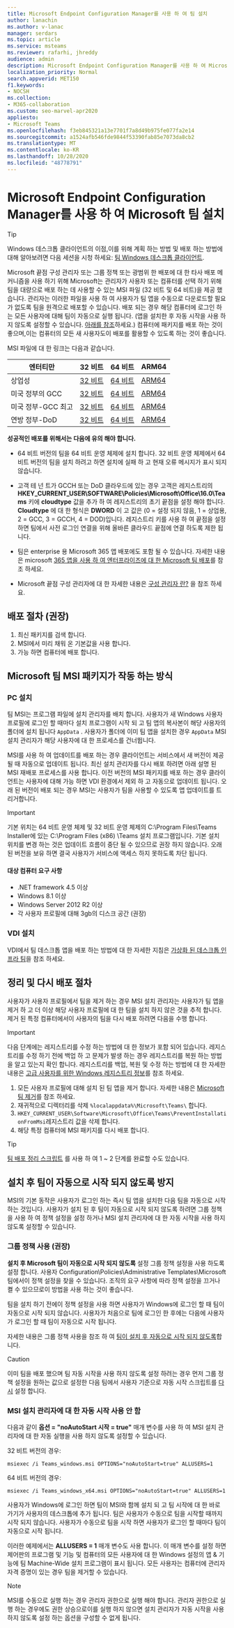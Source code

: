 ```yaml
---
title: Microsoft Endpoint Configuration Manager를 사용 하 여 팀 설치
author: lanachin
ms.author: v-lanac
manager: serdars
ms.topic: article
ms.service: msteams
ms.reviewer: rafarhi, jhreddy
audience: admin
description: Microsoft Endpoint Configuration Manager를 사용 하 여 Microsoft 팀을 일괄적으로 배포 하 여 사용자 또는 컴퓨터를 선택 합니다.
localization_priority: Normal
search.appverid: MET150
f1.keywords:
- NOCSH
ms.collection:
- M365-collaboration
ms.custom: seo-marvel-apr2020
appliesto:
- Microsoft Teams
ms.openlocfilehash: f3eb845321a13e7701f7a8d49b975fe077fa2e14
ms.sourcegitcommit: a1524afb546fde9844f53390fab85e7073da8cb2
ms.translationtype: MT
ms.contentlocale: ko-KR
ms.lasthandoff: 10/28/2020
ms.locfileid: "48778791"
---
```

# <a name="install-microsoft-teams-using-microsoft-endpoint-configuration-manager"></a>Microsoft Endpoint Configuration Manager를 사용 하 여 Microsoft 팀 설치

> [!Tip]
> Windows 데스크톱 클라이언트의 이점,이를 위해 계획 하는 방법 및 배포 하는 방법에 대해 알아보려면 다음 세션을 시청 하세요: [팀 Windows 데스크톱 클라이언트](https://aka.ms/teams-clients).

Microsoft 끝점 구성 관리자 또는 그룹 정책 또는 광범위 한 배포에 대 한 타사 배포 메커니즘을 사용 하기 위해 Microsoft는 관리자가 사용자 또는 컴퓨터를 선택 하기 위해 팀을 대량으로 배포 하는 데 사용할 수 있는 MSI 파일 (32 비트 및 64 비트)을 제공 했습니다. 관리자는 이러한 파일을 사용 하 여 사용자가 팀 앱을 수동으로 다운로드할 필요가 없도록 팀을 원격으로 배포할 수 있습니다. 배포 되는 경우 해당 컴퓨터에 로그인 하는 모든 사용자에 대해 팀이 자동으로 실행 됩니다. (앱을 설치한 후 자동 시작을 사용 하지 않도록 설정할 수 있습니다. [아래를 참조](#disable-auto-launch-for-the-msi-installer)하세요.) 컴퓨터에 패키지를 배포 하는 것이 좋으며,이는 컴퓨터의 모든 새 사용자도이 배포를 활용할 수 있도록 하는 것이 좋습니다.

MSI 파일에 대 한 링크는 다음과 같습니다.

|엔터티만  |32 비트      |64 비트      | ARM64 |
|---------|---------|---------|-----------|
|상업성     | [32 비트](https://teams.microsoft.com/downloads/desktopurl?env=production&plat=windows&managedInstaller=true&download=true)        | [64 비트](https://teams.microsoft.com/downloads/desktopurl?env=production&plat=windows&arch=x64&managedInstaller=true&download=true)       | [ARM64](https://teams.microsoft.com/downloads/desktopurl?env=production&plat=windows&arch=arm64&managedInstaller=true&download=true)|
|미국 정부의 GCC     | [32 비트](https://teams.microsoft.com/downloads/desktopurl?env=production&plat=windows&managedInstaller=true&ring=general_gcc&download=true)       | [64 비트](https://teams.microsoft.com/downloads/desktopurl?env=production&plat=windows&arch=x64&managedInstaller=true&ring=general_gcc&download=true)        |[ARM64](https://teams.microsoft.com/downloads/desktopurl?env=production&plat=windows&arch=arm64&managedInstaller=true&download=true) |
|미국 정부-GCC 최고    | [32 비트](https://gov.teams.microsoft.us/downloads/desktopurl?env=production&plat=windows&managedInstaller=true&download=true)         | [64 비트](https://gov.teams.microsoft.us/downloads/desktopurl?env=production&plat=windows&arch=x64&managedInstaller=true&download=true)        |[ARM64](https://teams.microsoft.com/downloads/desktopurl?env=production&plat=windows&arch=arm64&managedInstaller=true&download=true) |
|연방 정부-DoD     | [32 비트](https://dod.teams.microsoft.us/downloads/desktopurl?env=production&plat=windows&managedInstaller=true&download=true)        | [64 비트](https://dod.teams.microsoft.us/downloads/desktopurl?env=production&plat=windows&arch=x64&managedInstaller=true&download=true)        | [ARM64](https://teams.microsoft.com/downloads/desktopurl?env=production&plat=windows&arch=arm64&managedInstaller=true&download=true)|

**성공적인 배포를 위해서는 다음에 유의 해야 합니다.**

- 64 비트 버전의 팀을 64 비트 운영 체제에 설치 합니다. 32 비트 운영 체제에서 64 비트 버전의 팀을 설치 하려고 하면 설치에 실패 하 고 현재 오류 메시지가 표시 되지 않습니다.

- 고객 테 넌 트가 GCCH 또는 DoD 클라우드에 있는 경우 고객은 레지스트리의 **HKEY_CURRENT_USER\SOFTWARE\Policies\Microsoft\Office\16.0\Teams** 키에 **cloudtype** 값을 추가 하 여 레지스트리의 초기 끝점을 설정 해야 합니다. **Cloudtype** 에 대 한 형식은 **DWORD** 이 고 값은 (0 = 설정 되지 않음, 1 = 상업용, 2 = GCC, 3 = GCCH, 4 = DOD)입니다. 레지스트리 키를 사용 하 여 끝점을 설정 하면 팀에서 사전 로그인 연결을 위해 올바른 클라우드 끝점에 연결 하도록 제한 됩니다.

- 팀은 enterprise 용 Microsoft 365 앱 배포에도 포함 될 수 있습니다. 자세한 내용은 microsoft [365 앱을 사용 하 여 엔터프라이즈에 대 한 Microsoft 팀 배포](https://docs.microsoft.com/deployoffice/teams-install)를 참조 하세요.

- Microsoft 끝점 구성 관리자에 대 한 자세한 내용은 [구성 관리자 란?](https://docs.microsoft.com/configmgr/core/understand/introduction) 을 참조 하세요.

## <a name="deployment-procedure-recommended"></a>배포 절차 (권장)

1. 최신 패키지를 검색 합니다.
2. MSI에서 미리 채워 온 기본값을 사용 합니다.
3. 가능 하면 컴퓨터에 배포 합니다.

## <a name="how-the-microsoft-teams-msi-package-works"></a>Microsoft 팀 MSI 패키지가 작동 하는 방식

### <a name="pc-installation"></a>PC 설치

팀 MSI는 프로그램 파일에 설치 관리자를 배치 합니다. 사용자가 새 Windows 사용자 프로필에 로그인 할 때마다 설치 프로그램이 시작 되 고 팀 앱의 복사본이 해당 사용자의 폴더에 설치 됩니다 `AppData` . 사용자가 폴더에 이미 팀 앱을 설치한 경우 `AppData` MSI 설치 관리자가 해당 사용자에 대 한 프로세스를 건너뜁니다.

MSI를 사용 하 여 업데이트를 배포 하는 경우 클라이언트는 서비스에서 새 버전이 제공 될 때 자동으로 업데이트 됩니다. 최신 설치 관리자를 다시 배포 하려면 아래 설명 된 MSI 재배포 프로세스를 사용 합니다. 이전 버전의 MSI 패키지를 배포 하는 경우 클라이언트는 사용자에 대해 가능 하면 VDI 환경에서 제외 하 고 자동으로 업데이트 됩니다. 오래 된 버전이 배포 되는 경우 MSI는 사용자가 팀을 사용할 수 있도록 앱 업데이트를 트리거합니다.

> [!IMPORTANT]
> 기본 위치는 64 비트 운영 체제 및 32 비트 운영 체제의 C:\Program Files\Teams Installer에 있는 C:\Program Files (x86) \Teams 설치 프로그램입니다.
> 기본 설치 위치를 변경 하는 것은 업데이트 흐름이 중단 될 수 있으므로 권장 하지 않습니다. 오래 된 버전을 보유 하면 결국 사용자가 서비스에 액세스 하지 못하도록 차단 됩니다.

#### <a name="target-computer-requirements"></a>대상 컴퓨터 요구 사항

- .NET framework 4.5 이상
- Windows 8.1 이상
- Windows Server 2012 R2 이상
- 각 사용자 프로필에 대해 3gb의 디스크 공간 (권장)

### <a name="vdi-installation"></a>VDI 설치

VDI에서 팀 데스크톱 앱을 배포 하는 방법에 대 한 자세한 지침은 [가상화 된 데스크톱 인프라 팀](teams-for-vdi.md)을 참조 하세요.

## <a name="clean-up-and-redeployment-procedure"></a>정리 및 다시 배포 절차

사용자가 사용자 프로필에서 팀을 제거 하는 경우 MSI 설치 관리자는 사용자가 팀 앱을 제거 하 고 더 이상 해당 사용자 프로필에 대 한 팀을 설치 하지 않은 것을 추적 합니다. 제거 된 특정 컴퓨터에서이 사용자의 팀을 다시 배포 하려면 다음을 수행 합니다.

> [!IMPORTANT]
> 다음 단계에는 레지스트리를 수정 하는 방법에 대 한 정보가 포함 되어 있습니다. 레지스트리를 수정 하기 전에 백업 하 고 문제가 발생 하는 경우 레지스트리를 복원 하는 방법을 알고 있는지 확인 합니다. 레지스트리를 백업, 복원 및 수정 하는 방법에 대 한 자세한 내용은 [고급 사용자를 위한 Windows 레지스트리 정보](https://support.microsoft.com/help/256986)를 참조 하세요.

1. 모든 사용자 프로필에 대해 설치 된 팀 앱을 제거 합니다. 자세한 내용은 [Microsoft 팀 제거](https://support.office.com/article/uninstall-microsoft-teams-3b159754-3c26-4952-abe7-57d27f5f4c81#ID0EAABAAA=Desktop)를 참조 하세요.
2. 재귀적으로 디렉터리를 삭제 `%localappdata%\Microsoft\Teams\` 합니다.
3. `HKEY_CURRENT_USER\Software\Microsoft\Office\Teams\PreventInstallationFromMsi`레지스트리 값을 삭제 합니다.
4. 해당 특정 컴퓨터에 MSI 패키지를 다시 배포 합니다.

> [!TIP]
> [팀 배포 정리 스크립트](scripts/powershell-script-deployment-cleanup.md) 를 사용 하 여 1 ~ 2 단계를 완료할 수도 있습니다.  

## <a name="prevent-teams-from-starting-automatically-after-installation"></a>설치 후 팀이 자동으로 시작 되지 않도록 방지

MSI의 기본 동작은 사용자가 로그인 하는 즉시 팀 앱을 설치한 다음 팀을 자동으로 시작 하는 것입니다. 사용자가 설치 된 후 팀이 자동으로 시작 되지 않도록 하려면 그룹 정책을 사용 하 여 정책 설정을 설정 하거나 MSI 설치 관리자에 대 한 자동 시작을 사용 하지 않도록 설정할 수 있습니다.

### <a name="use-group-policy-recommended"></a>그룹 정책 사용 (권장)

**설치 후 Microsoft 팀이 자동으로 시작 되지 않도록** 설정 그룹 정책 설정을 사용 하도록 설정 합니다. 사용자 Configuration\Policies\Administrative Templates\Microsoft 팀에서이 정책 설정을 찾을 수 있습니다. 조직의 요구 사항에 따라 정책 설정을 끄거나 켤 수 있으므로이 방법을 사용 하는 것이 좋습니다.

팀을 설치 하기 전에이 정책 설정을 사용 하면 사용자가 Windows에 로그인 할 때 팀이 자동으로 시작 되지 않습니다. 사용자가 처음으로 팀에 로그인 한 후에는 다음에 사용자가 로그인 할 때 팀이 자동으로 시작 됩니다.

자세한 내용은 그룹 정책 사용을 참조 하 여 [팀이 설치 후 자동으로 시작 되지 않도록](https://docs.microsoft.com/deployoffice/teams-install#use-group-policy-to-prevent-microsoft-teams-from-starting-automatically-after-installation)합니다.

> [!CAUTION]
> 이미 팀을 배포 했으며 팀 자동 시작을 사용 하지 않도록 설정 하려는 경우 먼저 그룹 정책 설정을 원하는 값으로 설정한 다음 팀에서 사용자 기준으로 자동 시작 스크립트를 [다시](scripts/powershell-script-teams-reset-autostart.md) 설정 합니다.

### <a name="disable-auto-launch-for-the-msi-installer"></a>MSI 설치 관리자에 대 한 자동 시작 사용 안 함

다음과 같이 **옵션 = "noAutoStart 시작 = true"** 매개 변수를 사용 하 여 MSI 설치 관리자에 대 한 자동 실행을 사용 하지 않도록 설정할 수 있습니다.  

32 비트 버전의 경우:

```console
msiexec /i Teams_windows.msi OPTIONS="noAutoStart=true" ALLUSERS=1
```

64 비트 버전의 경우:

```console
msiexec /i Teams_windows_x64.msi OPTIONS="noAutoStart=true" ALLUSERS=1
```

사용자가 Windows에 로그인 하면 팀이 MSI와 함께 설치 되 고 팀 시작에 대 한 바로 가기가 사용자의 데스크톱에 추가 됩니다. 팀은 사용자가 수동으로 팀을 시작할 때까지 시작 되지 않습니다. 사용자가 수동으로 팀을 시작 하면 사용자가 로그인 할 때마다 팀이 자동으로 시작 됩니다.

이러한 예제에서는 **ALLUSERS = 1** 매개 변수도 사용 합니다. 이 매개 변수를 설정 하면 제어판의 프로그램 및 기능 및 컴퓨터의 모든 사용자에 대 한 Windows 설정의 앱 & 기능에 팀 Machine-Wide 설치 프로그램이 표시 됩니다. 모든 사용자는 컴퓨터에 관리자 자격 증명이 있는 경우 팀을 제거할 수 있습니다.

> [!Note]
> MSI를 수동으로 실행 하는 경우 관리자 권한으로 실행 해야 합니다. 관리자 권한으로 실행 하는 경우에도 권한 상승으로이를 실행 하지 않으면 설치 관리자가 자동 시작을 사용 하지 않도록 설정 하는 옵션을 구성할 수 없게 됩니다.
